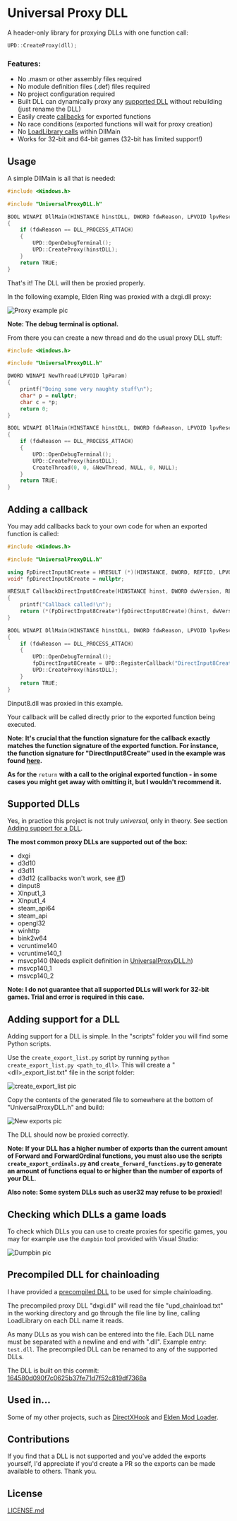 # Universal Proxy DLL
A header-only library for proxying DLLs with one function call:

```cpp
UPD::CreateProxy(dll);
```

### Features:
* No .masm or other assembly files required
* No module definition files (.def) files required
* No project configuration required
* Built DLL can dynamically proxy any [supported DLL](#supported-dlls) without rebuilding (just rename the DLL)
* Easily create [callbacks](#adding-a-callback) for exported functions
* No race conditions (exported functions will wait for proxy creation)
* No [LoadLibrary calls](https://learn.microsoft.com/en-us/windows/win32/dlls/dynamic-link-library-best-practices) within DllMain
* Works for 32-bit and 64-bit games (32-bit has limited support!)

## Usage
A simple DllMain is all that is needed:

```cpp
#include <Windows.h>

#include "UniversalProxyDLL.h"

BOOL WINAPI DllMain(HINSTANCE hinstDLL, DWORD fdwReason, LPVOID lpvReserved)
{
    if (fdwReason == DLL_PROCESS_ATTACH)
    {
        UPD::OpenDebugTerminal();
        UPD::CreateProxy(hinstDLL);
    }
    return TRUE;
}
```

That's it! The DLL will then be proxied properly.

In the following example, Elden Ring was proxied with a dxgi.dll proxy:

![Proxy example pic](https://github.com/techiew/UniversalProxyDLL/blob/master/pictures/proxy_example.png)

**Note: The debug terminal is optional.**

From there you can create a new thread and do the usual proxy DLL stuff:

```cpp
#include <Windows.h>

#include "UniversalProxyDLL.h"

DWORD WINAPI NewThread(LPVOID lpParam)
{
    printf("Doing some very naughty stuff\n");
    char* p = nullptr;
    char c = *p;
    return 0;
}

BOOL WINAPI DllMain(HINSTANCE hinstDLL, DWORD fdwReason, LPVOID lpvReserved)
{
    if (fdwReason == DLL_PROCESS_ATTACH)
    {
        UPD::OpenDebugTerminal();
        UPD::CreateProxy(hinstDLL);
        CreateThread(0, 0, &NewThread, NULL, 0, NULL);
    }
    return TRUE;
}
```

## Adding a callback
You may add callbacks back to your own code for when an exported function is called:

```cpp
#include <Windows.h>

#include "UniversalProxyDLL.h"

using FpDirectInput8Create = HRESULT (*)(HINSTANCE, DWORD, REFIID, LPVOID*, LPUNKNOWN);
void* fpDirectInput8Create = nullptr;

HRESULT CallbackDirectInput8Create(HINSTANCE hinst, DWORD dwVersion, REFIID riidltf, LPVOID* ppvOut, LPUNKNOWN punkOuter)
{
    printf("Callback called!\n");
    return (*(FpDirectInput8Create*)fpDirectInput8Create)(hinst, dwVersion, riidltf, ppvOut, punkOuter);
}

BOOL WINAPI DllMain(HINSTANCE hinstDLL, DWORD fdwReason, LPVOID lpvReserved)
{
    if (fdwReason == DLL_PROCESS_ATTACH)
    {
        UPD::OpenDebugTerminal();
        fpDirectInput8Create = UPD::RegisterCallback("DirectInput8Create", &CallbackDirectInput8Create);
        UPD::CreateProxy(hinstDLL);
    }
    return TRUE;
}
```

Dinput8.dll was proxied in this example. 

Your callback will be called directly prior to the exported function being executed.

**Note: It's crucial that the function signature for the callback exactly matches the function signature of the exported function. For instance, the function signature for "DirectInput8Create" used in the example was found [here](https://learn.microsoft.com/en-us/previous-versions/windows/desktop/ee416756(v=vs.85)).**

**As for the** `return` **with a call to the original exported function - in some cases you might get away with omitting it, but I wouldn't recommend it.**

## Supported DLLs
Yes, in practice this project is not truly *universal*, only in theory. See section [Adding support for a DLL](#adding-support-for-a-dll). 

**The most common proxy DLLs are supported out of the box:**
* dxgi
* d3d10
* d3d11
* d3d12 (callbacks won't work, see [#1](https://github.com/techiew/UniversalProxyDLL/issues/1))
* dinput8
* XInput1_3
* XInput1_4
* steam_api64
* steam_api
* opengl32
* winhttp
* bink2w64
* vcruntime140
* vcruntime140_1
* msvcp140 (Needs explicit definition in [UniversalProxyDLL.h](https://github.com/techiew/UniversalProxyDLL/blob/master/UniversalProxyDLL.h#L13))
* msvcp140_1
* msvcp140_2


**Note: I do not guarantee that all supported DLLs will work for 32-bit games. Trial and error is required in this case.**

## Adding support for a DLL
Adding support for a DLL is simple. In the "scripts" folder you will find some Python scripts. 

Use the `create_export_list.py` script by running `python create_export_list.py <path_to_dll>`. This will create a "&lt;dll&gt;_export_list.txt" file in the script folder:

![create_export_list pic](https://github.com/techiew/UniversalProxyDLL/blob/master/pictures/create_export_list.png)

Copy the contents of the generated file to somewhere at the bottom of "UniversalProxyDLL.h" and build:

![New exports pic](https://github.com/techiew/UniversalProxyDLL/blob/master/pictures/new_exports.png)

The DLL should now be proxied correctly. 

**Note: If your DLL has a higher number of exports than the current amount of Forward and ForwardOrdinal functions, you must also use the scripts `create_export_ordinals.py` and `create_forward_functions.py` to generate an amount of functions equal to or higher than the number of exports of your DLL.**

**Also note: Some system DLLs such as user32 may refuse to be proxied!**

## Checking which DLLs a game loads
To check which DLLs you can use to create proxies for specific games, you may for example use the `dumpbin` tool provided with Visual Studio:

![Dumpbin pic](https://github.com/techiew/UniversalProxyDLL/blob/master/pictures/dumpbin.png)

## Precompiled DLL for chainloading
I have provided a [precompiled DLL](https://github.com/techiew/UniversalProxyDLL/releases/tag/precompiled-dll) to be used for simple chainloading.

The precompiled proxy DLL "dxgi.dll" will read the file "upd_chainload.txt" in the working directory and go through the file line by line, calling LoadLibrary on each DLL name it reads.

As many DLLs as you wish can be entered into the file. Each DLL name must be separated with a newline and end with ".dll". Example entry: ```test.dll```. The precompiled DLL can be renamed to any of the supported DLLs.

The DLL is built on this commit: [164580d090f7c0625b37fe71d7f52c819df7368a](https://github.com/techiew/UniversalProxyDLL/commit/164580d090f7c0625b37fe71d7f52c819df7368a)

## Used in...
Some of my other projects, such as [DirectXHook](https://github.com/techiew/DirectXHook) and [Elden Mod Loader](https://github.com/techiew/EldenRingModLoader).

## Contributions
If you find that a DLL is not supported and you've added the exports yourself, I'd appreciate if you'd create a PR so the exports can be made available to others. Thank you.

## License
[LICENSE.md](https://github.com/techiew/UniversalProxyDLL/blob/master/LICENSE.md)
